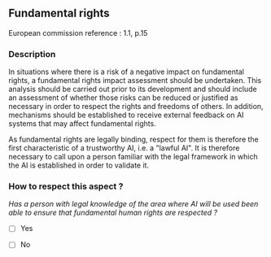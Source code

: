 Fundamental rights
------

European commission reference : 1.1, p.15

### Description

In situations where there is a risk of a negative impact on fundamental rights, a fundamental rights impact assessment should be undertaken. This analysis should be carried out prior to its development and should include an assessment of whether those risks can be reduced or justified as necessary in order to respect the rights and freedoms of others. In addition, mechanisms should be established to receive external feedback on AI systems that may affect fundamental rights.

As fundamental rights are legally binding, respect for them is therefore the first characteristic of a trustworthy AI, i.e. a "lawful AI". It is therefore necessary to call upon a person familiar with the legal framework in which the AI is established in order to validate it.

### How to respect this aspect ?

*Has a person with legal knowledge of the area where AI will be used been able to ensure that fundamental human rights are respected ?*

- [ ] Yes
- [ ] No

